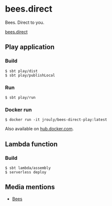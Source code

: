 # bees.direct

Bees. Direct to you.

[bees.direct](http://bees.direct)

## Play application

### Build

    $ sbt play/dist
    $ sbt play/publishLocal

### Run

    $ sbt play/run

### Docker run

    $ docker run -it jrouly/bees-direct-play:latest

Also available on [hub.docker.com](https://hub.docker.com/r/jrouly/bees-direct-play/).


## Lambda function

### Build

    $ sbt lambda/assembly
    $ serverless deploy

## Media mentions

* [Bees](https://i.imgur.com/SIKxCJ3.gif)
